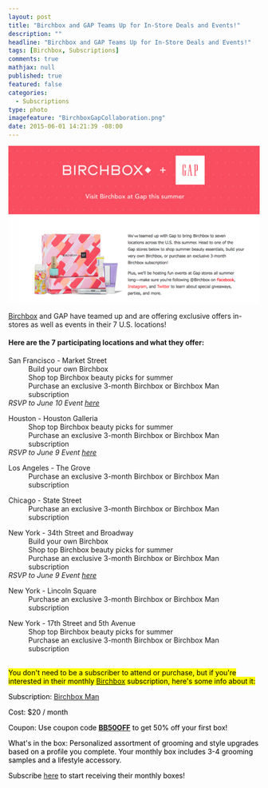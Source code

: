 ```yaml
---
layout: post
title: "Birchbox and GAP Teams Up for In-Store Deals and Events!"
description: ""
headline: "Birchbox and GAP Teams Up for In-Store Deals and Events!"
tags: [Birchbox, Subscriptions]
comments: true
mathjax: null
published: true
featured: false
categories: 
  - Subscriptions
type: photo
imagefeature: "BirchboxGapCollaboration.png"
date: 2015-06-01 14:21:39 -08:00
---
```

<center><img src='/images/BirchboxGapCollaboration.png'></center>
<p><a href="https://www.birchbox.com/invite/whatsupmailbox">Birchbox</a> and GAP have teamed up and are offering exclusive offers in-stores as well as events in their 7 U.S. locations!</p>

<H4>Here are the 7 participating locations and what they offer:</H4>
<DL>
<DT>San Francisco - Market Street</DT>
<DD>Build your own Birchbox</DD>
<DD>Shop top Birchbox beauty picks for summer</DD>
<DD>Purchase an exclusive 3-month Birchbox or Birchbox Man subscription</DD>
<i>RSVP to June 10 Event <a href="http://join.birchbox.com/gap/clkn/https/gapbirchboxsummerbeautyshopsf.eventbrite.com">here</a></i>
</DL>
<DL>
<DT>Houston - Houston Galleria</DT>
<DD>Shop top Birchbox beauty picks for summer</DD>
<DD>Purchase an exclusive 3-month Birchbox or Birchbox Man subscription</DD>
<i>RSVP to June 9 Event <a href="http://join.birchbox.com/gap/clkn/https/gapbirchboxsummerbeautyshophouston.eventbrite.com">here</a></i>
</DL>
<DL>
<DT>Los Angeles - The Grove</DT>
<DD>Purchase an exclusive 3-month Birchbox or Birchbox Man subscription</DD>
</DL>
<DL>
<DT>Chicago - State Street</DT>
<DD>Purchase an exclusive 3-month Birchbox or Birchbox Man subscription</DD>
</DL>
<DL>
<DT>New York - 34th Street and Broadway</DT>
<DD>Build your own Birchbox</DD>
<DD>Shop top Birchbox beauty picks for summer</DD>
<DD>Purchase an exclusive 3-month Birchbox or Birchbox Man subscription</DD>
<i>RSVP to June 9 Event <a href="http://join.birchbox.com/gap/clkn/https/gapbirchboxsummerbeautyshopnyc.eventbrite.com">here</a></i>
</DL>
<DL>
<DT>New York - Lincoln Square</DT>
<DD>Purchase an exclusive 3-month Birchbox or Birchbox Man subscription</DD>
</DL>
<DL>
<DT>New York - 17th Street and 5th Avenue</DT>
<DD>Shop top Birchbox beauty picks for summer</DD>
<DD>Purchase an exclusive 3-month Birchbox or Birchbox Man subscription</DD>
<DL>

<br>
<mark>You don't need to be a subscriber to attend or purchase, but if you're interested in their monthly <a href="https://www.birchbox.com/invite/whatsupmailbox">Birchbox</a> subscription, here's some info about it:<mark>

<p>Subscription: <a href="https://www.birchbox.com/invite/whatsupmailbox">Birchbox Man</a></p>
<p>Cost: $20 / month</p>
<p>Coupon: Use coupon code <a href="https://www.birchbox.com/invite/whatsupmailbox"><b>BB50OFF</b></a> to get 50% off your first box!</p>
<p>What's in the box: Personalized assortment of grooming and style upgrades based on a profile you complete. Your monthly box includes 3-4 grooming samples and a lifestyle accessory.</p>
<p>Subscribe <a href="https://www.birchbox.com/invite/whatsupmailbox">here</a> to start receiving their monthly boxes!</p>
